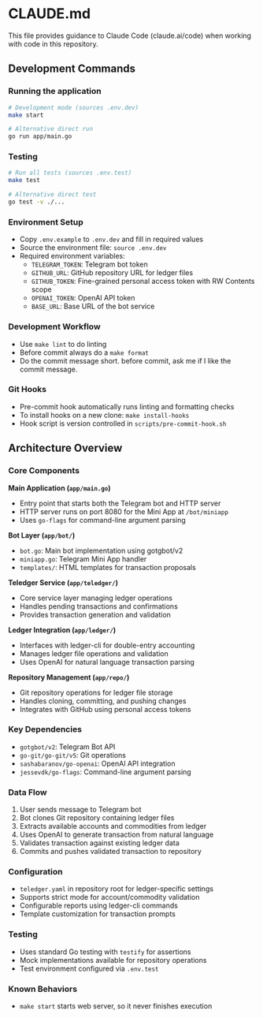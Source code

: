 # CLAUDE.md

This file provides guidance to Claude Code (claude.ai/code) when working with code in this repository.

## Development Commands

### Running the application
```bash
# Development mode (sources .env.dev)
make start

# Alternative direct run
go run app/main.go
```

### Testing
```bash
# Run all tests (sources .env.test)
make test

# Alternative direct test
go test -v ./...
```

### Environment Setup
- Copy `.env.example` to `.env.dev` and fill in required values
- Source the environment file: `source .env.dev`
- Required environment variables:
  - `TELEGRAM_TOKEN`: Telegram bot token
  - `GITHUB_URL`: GitHub repository URL for ledger files
  - `GITHUB_TOKEN`: Fine-grained personal access token with RW Contents scope
  - `OPENAI_TOKEN`: OpenAI API token
  - `BASE_URL`: Base URL of the bot service

### Development Workflow
- Use `make lint` to do linting
- Before commit always do a `make format`
- Do the commit message short. before commit, ask me if I like the commit message.

### Git Hooks
- Pre-commit hook automatically runs linting and formatting checks
- To install hooks on a new clone: `make install-hooks`
- Hook script is version controlled in `scripts/pre-commit-hook.sh`

## Architecture Overview

### Core Components

**Main Application (`app/main.go`)**
- Entry point that starts both the Telegram bot and HTTP server
- HTTP server runs on port 8080 for the Mini App at `/bot/miniapp`
- Uses `go-flags` for command-line argument parsing

**Bot Layer (`app/bot/`)**
- `bot.go`: Main bot implementation using gotgbot/v2
- `miniapp.go`: Telegram Mini App handler
- `templates/`: HTML templates for transaction proposals

**Teledger Service (`app/teledger/`)**
- Core service layer managing ledger operations
- Handles pending transactions and confirmations
- Provides transaction generation and validation

**Ledger Integration (`app/ledger/`)**
- Interfaces with ledger-cli for double-entry accounting
- Manages ledger file operations and validation
- Uses OpenAI for natural language transaction parsing

**Repository Management (`app/repo/`)**
- Git repository operations for ledger file storage
- Handles cloning, committing, and pushing changes
- Integrates with GitHub using personal access tokens

### Key Dependencies
- `gotgbot/v2`: Telegram Bot API
- `go-git/go-git/v5`: Git operations
- `sashabaranov/go-openai`: OpenAI API integration
- `jessevdk/go-flags`: Command-line argument parsing

### Data Flow
1. User sends message to Telegram bot
2. Bot clones Git repository containing ledger files
3. Extracts available accounts and commodities from ledger
4. Uses OpenAI to generate transaction from natural language
5. Validates transaction against existing ledger data
6. Commits and pushes validated transaction to repository

### Configuration
- `teledger.yaml` in repository root for ledger-specific settings
- Supports strict mode for account/commodity validation
- Configurable reports using ledger-cli commands
- Template customization for transaction prompts

### Testing
- Uses standard Go testing with `testify` for assertions
- Mock implementations available for repository operations
- Test environment configured via `.env.test`

### Known Behaviors
- `make start` starts web server, so it never finishes execution